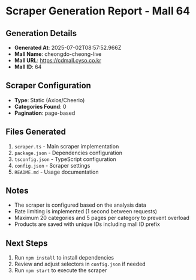 # Scraper Generation Report - Mall 64

## Generation Details
- **Generated At**: 2025-07-02T08:57:52.966Z
- **Mall Name**: cheongdo-cheong-live
- **Mall URL**: https://cdmall.cyso.co.kr
- **Mall ID**: 64

## Scraper Configuration
- **Type**: Static (Axios/Cheerio)
- **Categories Found**: 0
- **Pagination**: page-based

## Files Generated
1. `scraper.ts` - Main scraper implementation
2. `package.json` - Dependencies configuration
3. `tsconfig.json` - TypeScript configuration
4. `config.json` - Scraper settings
5. `README.md` - Usage documentation

## Notes
- The scraper is configured based on the analysis data
- Rate limiting is implemented (1 second between requests)
- Maximum 20 categories and 5 pages per category to prevent overload
- Products are saved with unique IDs including mall ID prefix

## Next Steps
1. Run `npm install` to install dependencies
2. Review and adjust selectors in `config.json` if needed
3. Run `npm start` to execute the scraper
